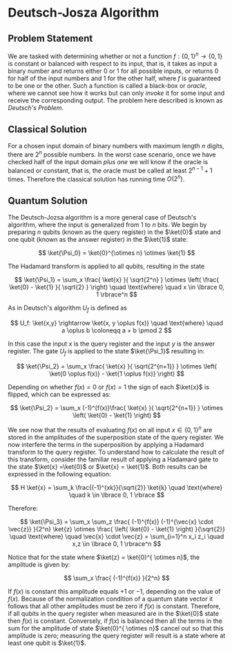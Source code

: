 # Deutsch-Josza Algorithm

## Problem Statement
We are tasked with determining whether or not a function $f: \{0, 1\}^n  \rightarrow \{0, 1\}$ is constant or balanced with respect to its input, that is, it takes as input a binary number and returns either 0 or 1 for all possible inputs, or returns 0 for half of the input numbers and 1 for the other half, where $f$ is guaranteed to be one or the other. Such a function is called a black-box or _oracle_, where we cannot see how it works but can only _invoke_ it for some input and receive the corresponding output. The problem here described is known as _Deutsch's Problem_.

## Classical Solution
For a chosen input domain of binary numbers with maximum length $n$ digits, there are $2^{n}$ possible numbers. In the worst case scenario, once we have checked half of the input domain _plus one_ we will know if the oracle is balanced or constant, that is, the oracle must be called at least $2^{n-1} + 1$ times. Therefore the classical solution has running time $O(2^n)$.

## Quantum Solution
The Deutsch-Jozsa algorithm is a more general case of Deutsch's algorithm, where the input is generalized from 1 to $n$ bits. We begin by preparing $n$ qubits (known as the query register) in the $\ket{0}$ state and one qubit (known as the answer register) in the $\ket{1}$ state:

$$
    \ket{\Psi_0} = \ket{0}^{\otimes n} \otimes \ket{1}
$$

The Hadamard transform is applied to all qubits, resulting in the state

$$
    \ket{\Psi_1} = \sum_x \frac{ \ket{x} }{ \sqrt{2^n} } \otimes \left( \frac{ \ket{0} - \ket{1} }{ \sqrt{2} } \right) \quad \text{where} \quad x \in \lbrace 0, 1 \rbrace^n
$$

As in Deutsch's algorithm $U_f$ is defined as

$$
    U_f: \ket{x,y} \rightarrow \ket{x, y 
    \oplus f(x)} \quad \text{where} \quad a \oplus b \coloneqq a + b \pmod 2
$$

In this case the input $x$ is the query register and the input $y$ is the answer register. The gate $U_f$ is applied to the state $\ket{\Psi_1}$ resulting in:

$$
        \ket{\Psi_2} = \sum_x \frac{ \ket{x} }{ \sqrt{2^{n+1}} } \otimes \left( \ket{0 \oplus f(x)} - \ket{1 \oplus f(x)} \right) 
$$

Depending on whether $f(x) = 0$ or $f(x) = 1$ the sign of each $\ket{x}$ is flipped, which can be expressed as:

$$
        \ket{\Psi_2} = \sum_x (-1)^{f(x)}\frac{ \ket{x} }{ \sqrt{2^{n+1}} } \otimes \left( \ket{0} - \ket{1} \right) 
$$

We see now that the results of evaluating $f(x)$ on all input $x \in \{0,1\}^n$ are stored in the amplitudes of the superposition state of the query register. We now interfere the terms in the superposition by applying a Hadamard transform to the query register. To understand how to calculate the result of this transform, consider the familiar result of applying a Hadamard gate to the state $\ket{x} =\ket{0}$ or $\ket{x} = \ket{1}$. Both results can be expressed in the following equation:

$$
    H \ket{x} = \sum_k \frac{(-1)^{xk}}{\sqrt{2}} \ket{k} \quad \text{where} \quad k \in \lbrace 0, 1 \rbrace 
$$

Therefore:

$$
   \ket{\Psi_3} = \sum_x \sum_z \frac{ (-1)^{f(x)} (-1)^{\vec{x} \cdot \vec{z}} }{2^n} \ket{z} \otimes \frac{ \left( \ket{0} - \ket{1} \right) }{\sqrt{2}}  \quad \text{where} \quad \vec{x} \cdot \vec{z} = \sum_{i=1}^n x_i z_i \quad x,z \in \lbrace 0, 1 \rbrace^n
$$

Notice that for the state where $\ket{z} = \ket{0}^{ \otimes n}$, the amplitude is given by:

$$
    \sum_x \frac{ (-1)^{f(x)} }{2^n}
$$

If $f(x)$ is constant this amplitude equals $+1$ or $-1$, depending on the value of $f(x)$. Because of the normalization condition of a quantum state vector it follows that all other amplitudes must be zero if $f(x)$ is constant. Therefore, if all qubits in the query register when measured are in the $\ket{0}$ state then $f(x)$ is constant. Conversely, if $f(x)$ is balanced then all the terms in the sum for the amplitude of state $\ket{0}^{ \otimes n}$ cancel out so that this amplitude is zero; measuring the query register will result is a state where at least one qubit is $\ket{1}$.
